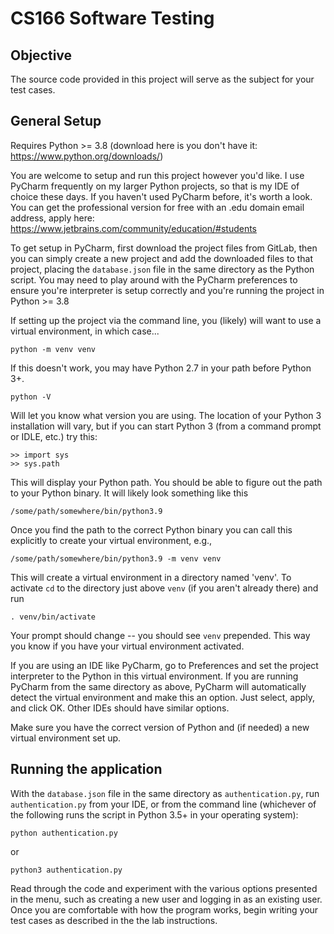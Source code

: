 # CS166 Software Testing

## Objective

The source code provided in this project will serve as the subject for your test cases.



## General Setup

Requires Python >= 3.8 (download here is you don't have it: https://www.python.org/downloads/)

You are welcome to setup and run this project however you'd like. I use PyCharm frequently on my larger Python projects, so that is my IDE of choice these days. If you haven't used PyCharm before, it's worth a look. You can get the professional version for free with an .edu domain email address, apply here: https://www.jetbrains.com/community/education/#students

To get setup in PyCharm, first download the project files from GitLab, then you can simply create a new project and add the downloaded files to that project, placing the `database.json` file in the same directory as the Python script. You may need to play around with the PyCharm preferences to ensure you're interpreter is setup correctly and you're running the project in Python >= 3.8


If setting up the project via the command line, you (likely) will want to use a virtual environment, in which case...

    python -m venv venv
    
If this doesn't work, you may have Python 2.7 in your path before Python 3+.

    python -V
    
Will let you know what version you are using. The location of your Python 3 
installation will vary, but if you can start Python 3 (from a command prompt
or IDLE, etc.) try this:

    >> import sys
    >> sys.path
    
This will display your Python path. You should be able to figure out the path
to your Python binary. It will likely look something like this

    /some/path/somewhere/bin/python3.9
    
Once you find the path to the correct Python binary you can call this explicitly
to create your virtual environment, e.g.,

    /some/path/somewhere/bin/python3.9 -m venv venv
    
This will create a virtual environment in a directory named 'venv'. To activate
`cd` to the directory just above `venv` (if you aren't already there) and run

    . venv/bin/activate
    
Your prompt should change -- you should see `venv` prepended. This way you know
if you have your virtual environment activated.

If you are using an IDE like PyCharm, go to Preferences and set the project
interpreter to the Python in this virtual environment. If you are running
PyCharm from the same directory as above, PyCharm will automatically detect
the virtual environment and make this an option. Just select, apply, and click
OK. Other IDEs should have similar options.
    
Make sure you have the correct version of Python and (if needed) a new virtual
environment set up.


## Running the application

With the `database.json` file in the same directory as `authentication.py`, run `authentication.py` from your IDE, or from the command line (whichever of the following runs the script in Python 3.5+ in your operating system):

    python authentication.py
or
    
    python3 authentication.py
    
Read through the code and experiment with the various options presented in the menu, such as creating a new user and logging in as an existing user. Once you are comfortable with how the program works, begin writing your test cases as described in the the lab instructions.




